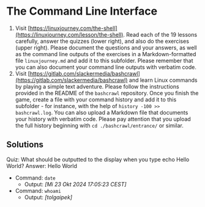 # The Command Line Interface

1. Visit [https://linuxjourney.com/the-shell](https://linuxjourney.com/lesson/the-shell). Read each of the 19 lessons carefully, answer the quizzes (lower right), and also do the exercises (upper right). Please document the questions and your answers, as well as the command line outputs of the exercises in a Markdown-formatted file `linuxjourney.md` and add it to this subfolder. Please remember that you can also document your command line outputs with verbatim code.
2. Visit [https://gitlab.com/slackermedia/bashcrawl](https://gitlab.com/slackermedia/bashcrawl) and learn Linux commands by playing a simple text adventure. Please follow the instructions provided in the README of the `bashcrawl` repository. Once you finish the game, create a file with your command history and add it to this subfolder - for instance, with the help of `history -100 >> bashcrawl.log`. You can also upload a Markdown file that documents your history with verbatim code. Please pay attention that you upload the full history beginning with `cd ./bashcrawl/entrance/` or similar.

## Solutions
Quiz: What should be outputted to the display when you type echo Hello World?
Answer: Hello World
- Command: `date`
  - Output: *[Mi 23 Okt 2024 17:05:23 CEST]*
- Command: `whoami`
  - Output: *[tolgaipek]*
